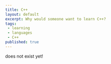 ```yaml
---
title: C++
layout: default
excerpt: Why would someone want to learn C++?
tags:
 - learning
 - languages
 - C++
published: true
---
```


does not exist yet!
